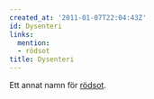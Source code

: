 ```yaml
---
created_at: '2011-01-07T22:04:43Z'
id: Dysenteri
links:
  mention:
  - rödsot
title: Dysenteri
---
```


Ett annat namn för [rödsot].

  [rödsot]: rödsot